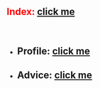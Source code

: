 # <h2 style="color: red;">Index: [click me](https://kah3vich.github.io/Tracklove/dist)</h2>
<br>

- ## Profile: [click me](https://kah3vich.github.io/Tracklove/dist/profile.html)
- ## Advice: [click me](https://kah3vich.github.io/Tracklove/dist/advice.html)